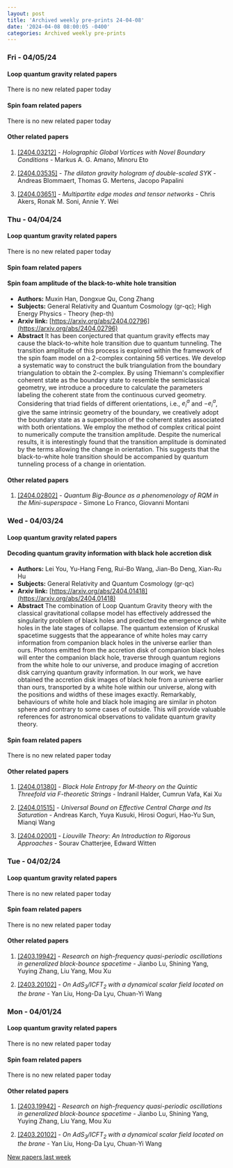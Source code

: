 ```yaml
---
layout: post
title: 'Archived weekly pre-prints 24-04-08'
date: '2024-04-08 08:00:05 -0400'
categories: Archived weekly pre-prints
---
```



### Fri - 04/05/24

#### Loop quantum gravity related papers

There is no new related paper today 

#### Spin foam related papers

There is no new related paper today 



#### Other related papers

1. [[2404.03212]](https://arxiv.org/abs/2404.03212) - *Holographic Global Vortices with Novel Boundary Conditions* - Markus A. G. Amano, Minoru Eto

1. [[2404.03535]](https://arxiv.org/abs/2404.03535) - *The dilaton gravity hologram of double-scaled SYK* - Andreas Blommaert, Thomas G. Mertens, Jacopo Papalini

1. [[2404.03651]](https://arxiv.org/abs/2404.03651) - *Multipartite edge modes and tensor networks* - Chris Akers, Ronak M. Soni, Annie Y. Wei



### Thu - 04/04/24

#### Loop quantum gravity related papers

There is no new related paper today 

#### Spin foam related papers

#### **Spin foam amplitude of the black-to-white hole transition**
 - **Authors:** Muxin Han, Dongxue Qu, Cong Zhang
 - **Subjects:** General Relativity and Quantum Cosmology (gr-qc); High Energy Physics - Theory (hep-th)
 - **Arxiv link:** [https://arxiv.org/abs/2404.02796](https://arxiv.org/abs/2404.02796)
 - **Abstract**
 It has been conjectured that quantum gravity effects may cause the black-to-white hole transition due to quantum tunneling. The transition amplitude of this process is explored within the framework of the spin foam model on a 2-complex containing 56 vertices. We develop a systematic way to construct the bulk triangulation from the boundary triangulation to obtain the 2-complex. By using Thiemann's complexifier coherent state as the boundary state to resemble the semiclassical geometry, we introduce a procedure to calculate the parameters labeling the coherent state from the continuous curved geometry. Considering that triad fields of different orientations, i.e., $e_i^a$ and $-e_i^a$, give the same intrinsic geometry of the boundary, we creatively adopt the boundary state as a superposition of the coherent states associated with both orientations. We employ the method of complex critical point to numerically compute the transition amplitude. Despite the numerical results, it is interestingly found that the transition amplitude is dominated by the terms allowing the change in orientation. This suggests that the black-to-white hole transition should be accompanied by quantum tunneling process of a change in orientation. 



#### Other related papers

1. [[2404.02802]](https://arxiv.org/abs/2404.02802) - *Quantum Big-Bounce as a phenomenology of RQM in the Mini-superspace* - Simone Lo Franco, Giovanni Montani



### Wed - 04/03/24

#### Loop quantum gravity related papers

#### **Decoding quantum gravity information with black hole accretion disk**
 - **Authors:** Lei You, Yu-Hang Feng, Rui-Bo Wang, Jian-Bo Deng, Xian-Ru Hu
 - **Subjects:** General Relativity and Quantum Cosmology (gr-qc)
 - **Arxiv link:** [https://arxiv.org/abs/2404.01418](https://arxiv.org/abs/2404.01418)
 - **Abstract**
 The combination of Loop Quantum Gravity theory with the classical gravitational collapse model has effectively addressed the singularity problem of black holes and predicted the emergence of white holes in the late stages of collapse. The quantum extension of Kruskal spacetime suggests that the appearance of white holes may carry information from companion black holes in the universe earlier than ours. Photons emitted from the accretion disk of companion black holes will enter the companion black hole, traverse through quantum regions from the white hole to our universe, and produce imaging of accretion disk carrying quantum gravity information. In our work, we have obtained the accretion disk images of black hole from a universe earlier than ours, transported by a white hole within our universe, along with the positions and widths of these images exactly. Remarkably, behaviours of white hole and black hole imaging are similar in photon sphere and contrary to some cases of outside. This will provide valuable references for astronomical observations to validate quantum gravity theory. 

#### Spin foam related papers

There is no new related paper today 



#### Other related papers

1. [[2404.01380]](https://arxiv.org/abs/2404.01380) - *Black Hole Entropy for M-theory on the Quintic Threefold via F-theoretic  Strings* - Indranil Halder, Cumrun Vafa, Kai Xu

1. [[2404.01515]](https://arxiv.org/abs/2404.01515) - *Universal Bound on Effective Central Charge and Its Saturation* - Andreas Karch, Yuya Kusuki, Hirosi Ooguri, Hao-Yu Sun, Mianqi Wang

1. [[2404.02001]](https://arxiv.org/abs/2404.02001) - *Liouville Theory: An Introduction to Rigorous Approaches* - Sourav Chatterjee, Edward Witten



### Tue - 04/02/24

#### Loop quantum gravity related papers

There is no new related paper today 

#### Spin foam related papers

There is no new related paper today 



#### Other related papers

1. [[2403.19942]](https://arxiv.org/abs/2403.19942) - *Research on high-frequency quasi-periodic oscillations in generalized  black-bounce spacetime* - Jianbo Lu, Shining Yang, Yuying Zhang, Liu Yang, Mou Xu

1. [[2403.20102]](https://arxiv.org/abs/2403.20102) - *On AdS$_3$/ICFT$_2$ with a dynamical scalar field located on the brane* - Yan Liu, Hong-Da Lyu, Chuan-Yi Wang



### Mon - 04/01/24

#### Loop quantum gravity related papers

There is no new related paper today 

#### Spin foam related papers

There is no new related paper today 



#### Other related papers

1. [[2403.19942]](https://arxiv.org/abs/2403.19942) - *Research on high-frequency quasi-periodic oscillations in generalized  black-bounce spacetime* - Jianbo Lu, Shining Yang, Yuying Zhang, Liu Yang, Mou Xu

1. [[2403.20102]](https://arxiv.org/abs/2403.20102) - *On AdS$_3$/ICFT$_2$ with a dynamical scalar field located on the brane* - Yan Liu, Hong-Da Lyu, Chuan-Yi Wang






[New papers last week]({{site.url}}/archived/weekly/pre-prints/2024/04/01/archived_weekly_papers.html)